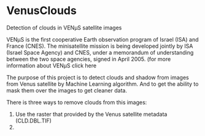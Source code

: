 ﻿# VenusClouds
Detection of clouds in VENµS satellite images

VENµS is the first cooperative Earth observation program of Israel (ISA) and France (CNES). The minisatellite mission is being developed jointly by ISA (Israel Space Agency) and CNES, under a memorandum of understanding between the two space agencies, signed in April 2005.
(for more information about VENµS click here 

The purpose of this project is to detect clouds and shadow from images from Venus satellite by Machine Learning algorithm. And to get the ability to mask them over the images to get cleaner data.

There is three ways to remove clouds from this images:
1. Use the raster that provided by the Venus satellite metadata (CLD.DBL.TIF)
2. 

